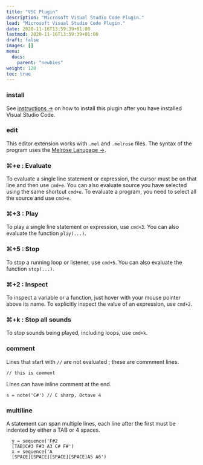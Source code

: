 ```yaml
---
title: "VSC Plugin"
description: "Microsoft Visual Studio Code Plugin."
lead: "Microsoft Visual Studio Code Plugin."
date: 2020-11-16T13:59:39+01:00
lastmod: 2020-11-16T13:59:39+01:00
draft: false
images: []
menu:
  docs:
    parent: "newbies"
weight: 120
toc: true
---
```


### install

See [instructions →](https://marketplace.visualstudio.com/items?itemName=EMicklei.melrose-for-vscode) on how to install this plugin after you have installed Visual Studio Code.

### edit

This editor extension works with `.mel` and `.melrose` files.
The syntax of the program uses the [Melrōse Lanugage →](/docs/reference/dsl/).

### ⌘+e : Evaluate

To evaluate a single line statement or expression, the cursor must be on that line and then use `cmd+e`.
You can also evaluate source you have selected using the same shortcut `cmd+e`.
To evaluate a program, you need to select all the source and use `cmd+e`.

### ⌘+3 : Play

To play a single line statement or expression, use `cmd+3`.
You can also evaluate the function `play(...)`.

### ⌘+5 : Stop

To stop a running loop or listener, use `cmd+5`.
You can also evaluate the function `stop(...)`.

### ⌘+2 : Inspect

To inspect a variable or a function, just hover with your mouse pointer above its name.
To explicitly inspect the value of an expression, use `cmd+2`.

### ⌘+k : Stop all sounds

To stop sounds being played, including loops, use `cmd+k`.

### comment

Lines that start with `//` are not evaluated ; these are commment lines.

	// this is comment

Lines can have inline comment at the end.

	s = note('C#') // C sharp, Octave 4

### multiline

A statement can span multiple lines, each line after the first must be indented by either a TAB or 4 spaces.

	  y = sequence('F#2 
	  [TAB]C#3 F#3 A3 C# F#')
	  x = sequence('A 
	  [SPACE][SPACE][SPACE][SPACE]A5 A6')